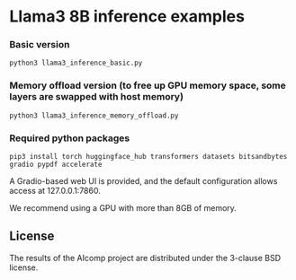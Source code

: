 # Llama3 8B inference examples

### Basic version

    python3 llama3_inference_basic.py

### Memory offload version (to free up GPU memory space, some layers are swapped with host memory)

    python3 llama3_inference_memory_offload.py

### Required python packages

    pip3 install torch huggingface_hub transformers datasets bitsandbytes gradio pypdf accelerate

A Gradio-based web UI is provided, and the default configuration allows access at 127.0.0.1:7860.

We recommend using a GPU with more than 8GB of memory.

## License

The results of the AIcomp project are distributed under the 3-clause BSD license.
